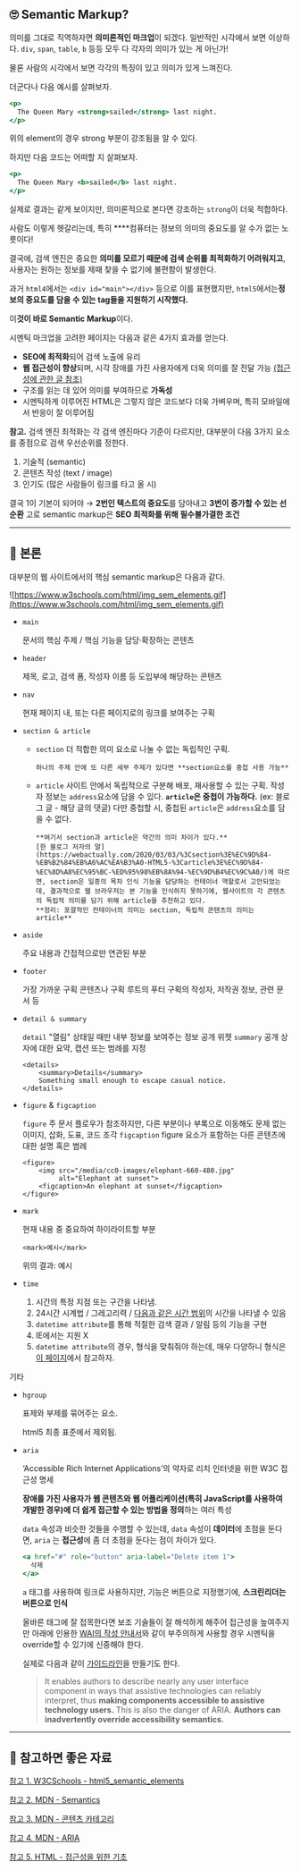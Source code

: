 ## 🙄 Semantic Markup?

의미를 그대로 직역하자면 **의미론적인 마크업**이 되겠다.
일반적인 시각에서 보면 이상하다. `div`, `span`, `table`, `b` 등등 모두 다 각자의 의미가 있는 게 아닌가!

물론 사람의 시각에서 보면 각각의 특징이 있고 의미가 있게 느껴진다.

더군다나 다음 예시를 살펴보자.

```jsx
<p>
  The Queen Mary <strong>sailed</strong> last night.
</p>
```

위의 element의 경우 strong 부분이 강조됨을 알 수 있다.

하지만 다음 코드는 어떠할 지 살펴보자.

```jsx
<p>
  The Queen Mary <b>sailed</b> last night.
</p>
```

실제로 결과는 같게 보이지만, 의미론적으로 본다면 강조하는 `strong`이 더욱 적합하다.

사람도 이렇게 헷갈리는데, 특히 \*\*\*\*컴퓨터는 정보의 의미의 중요도를 알 수가 없는 노릇이다!

결국에, 검색 엔진은 중요한 **의미를 모르기 때문에 검색 순위를 최적화하기 어려워지고**, 사용자는 원하는 정보를 제때 찾을 수 없기에 불편함이 발생한다.

과거 `html4`에서는 `<div id="main"></div>` 등으로 이를 표현했지만, `html5`에서는**정보의 중요도를 담을 수 있는 tag들을 지원하기 시작했다.**

이**것이 바로 Semantic Markup**이다.

시멘틱 마크업을 고려한 페이지는 다음과 같은 4가지 효과를 얻는다.

- **SEO에 최적화**되어 검색 노출에 유리
- **웹 접근성이 향상**되며, 시각 장애를 가진 사용자에게 더욱 의미를 잘 전달 가능 [(접근성에 관한 글 참조)](https://developers.google.com/web/fundamentals/accessibility?hl=ko)
- 구조를 읽는 데 있어 의미를 부여하므로 **가독성**
- 시멘틱하게 이루어진 HTML은 그렇지 않은 코드보다 더욱 가벼우며, 특히 모바일에서 반응이 잘 이루어짐

**참고.**
검색 엔진 최적화는 각 검색 엔진마다 기준이 다르지만,
대부분이 다음 3가지 요소를 중점으로 검색 우선순위를 정한다.

1. 기술적 (semantic)
2. 콘텐츠 작성 (text / image)
3. 인기도 (많은 사람들이 링크를 타고 올 시)

결국 1이 기본이 되어야 → **2번인 텍스트의 중요도**를 담아내고 **3번이 증가할 수 있는 선순환**
고로 semantic markup은 **SEO 최적화를 위해 필수불가결한 조건**

---

## 💬 본론

대부분의 웹 사이트에서의 핵심 semantic markup은 다음과 같다.

![https://www.w3schools.com/html/img_sem_elements.gif](https://www.w3schools.com/html/img_sem_elements.gif)

- `main`

  문서의 핵심 주제 / 핵심 기능을 담당·확장하는 콘텐츠

- `header`

  제목, 로고, 검색 폼, 작성자 이름 등 도입부에 해당하는 콘텐츠

- `nav`

  현재 페이지 내, 또는 다른 페이지로의 링크를 보여주는 구획

- `section & article`

  - `section`
    더 적합한 의미 요소로 나눌 수 없는 독립적인 구획.

        하나의 주제 안에 또 다른 세부 주제가 있다면 **section요소를 중첩 사용 가능**

  - `article`
    사이트 안에서 독립적으로 구분해 배포, 재사용할 수 있는 구획.
    작성자 정보는 `address`요소에 담을 수 있다.
    **`article`은 중첩이 가능하다.** (ex: 블로그 글 - 해당 글의 댓글)
    다만 중첩할 시, 중첩된 `article`은 `address`요소를 담을 수 없다.

        **여기서 section과 article은 약간의 의미 차이가 있다.**
        [한 블로그 저자의 말](https://webactually.com/2020/03/03/%3Csection%3E%EC%9D%84-%EB%B2%84%EB%A6%AC%EA%B3%A0-HTML5-%3Carticle%3E%EC%9D%84-%EC%8D%A8%EC%95%BC-%ED%95%98%EB%8A%94-%EC%9D%B4%EC%9C%A0/)에 따르면, section은 일종의 목차 인식 기능을 담당하는 컨테이너 역할로서 고안되었는데, 결과적으로 웹 브라우저는 본 기능을 인식하지 못하기에, 웹사이트의 각 콘텐츠의 독립적 의미를 담기 위해 article을 추천하고 있다.
        **정리: 포괄적인 컨테이너의 의미는 section, 독립적 콘텐츠의 의미는 article**

- `aside`

  주요 내용과 간접적으로만 연관된 부분

- `footer`

  가장 가까운 구획 콘텐츠나 구획 루트의 푸터
  구획의 작성자, 저작권 정보, 관련 문서 등

- `detail & summary`

  `detail`
  "열림" 상태일 때만 내부 정보를 보여주는 정보 공개 위젯
  `summary`
  공개 상자에 대한 요약, 캡션 또는 범례를 지정

  ```
  <details>
      <summary>Details</summary>
      Something small enough to escape casual notice.
  </details>

  ```

- `figure` & `figcaption`

  `figure`
  주 문서 플로우가 참조하지만,
  다른 부분이나 부록으로 이동해도 문제 없는 이미지, 삽화, 도표, 코드 조각
  `figcaption`
  figure 요소가 포함하는 다른 콘텐츠에 대한 설명 혹은 범례

  ```
  <figure>
      <img src="/media/cc0-images/elephant-660-480.jpg"
           alt="Elephant at sunset">
      <figcaption>An elephant at sunset</figcaption>
  </figure>

  ```

- `mark`

  현재 내용 중 중요하여 하이라이트할 부분

  ```
  <mark>예시</mark>

  ```

  위의 결과: 예시

- `time`
  1. 시간의 특정 지점 또는 구간을 나타냄.
  2. 24시간 시계법 / 그레고리력 / [다음과 같은 시간 범위](https://www.w3.org/TR/2014/REC-html5-20141028/infrastructure.html#valid-duration-string)의 시간을 나타낼 수 있음
  3. `datetime attribute`를 통해 적절한 검색 결과 / 알림 등의 기능을 구현
  4. IE에서는 지원 X
  5. `datetime attribute`의 경우, 형식을 맞춰줘야 하는데, 매우 다양하니 형식은 [이 페이지](https://developer.mozilla.org/ko/docs/Web/HTML/Element/time)에서 참고하자.

기타

- `hgroup`

  표제와 부제를 묶어주는 요소.

  html5 최종 표준에서 제외됨.

- `aria`

  ‘Accessible Rich Internet Applications’의 약자로 리치 인터넷을 위한 W3C 접근성 명세

  **장애를 가진 사용자가 웹 콘텐츠와 웹 어플리케이션(특히 JavaScript를 사용하여 개발한 경우)에 더 쉽게 접근할 수 있는 방법을 정의**하는 여러 특성

  `data` 속성과 비슷한 것들을 수행할 수 있는데, `data` 속성이 **데이터**에 초점을 둔다면, `aria` 는 **접근성**에 좀 더 초점을 둔다는 점이 차이가 있다.

  ```jsx
  <a href="#" role="button" aria-label="Delete item 1">
    삭제
  </a>
  ```

  `a` 태그를 사용하여 링크로 사용하지만, 기능은 버튼으로 지정했기에, **스크린리더는 버튼으로 인식**

  올바른 태그에 잘 접목한다면 보조 기술들이 잘 해석하게 해주어 접근성을 높여주지만 아래에 인용한 [WAI의 작성 안내서](https://www.w3.org/TR/wai-aria-practices-1.1/)와 같이 부주의하게 사용할 경우 시멘틱을 override할 수 있기에 신중해야 한다.

  실제로 다음과 같이 [가이드라인](https://github.com/lezhin/accessibility/blob/master/aria/README.md)을 만들기도 한다.

  > It enables authors to describe nearly any user interface component in ways that assistive technologies can reliably interpret, thus **making components accessible to assistive technology users.**
  > This is also the danger of ARIA. **Authors can inadvertently override accessibility semantics.**

---

## 📃 참고하면 좋은 자료

[참고 1. W3CSchools - html5_semantic_elements](https://www.w3schools.com/html/html5_semantic_elements.asp)

[참고 2. MDN - Semantics](https://developer.mozilla.org/ko/docs/Glossary/Semantics#%EC%9D%98%EB%AF%B8%EB%A1%A0%EC%A0%81_%EC%9A%94%EC%86%8Celement%EB%93%A4)

[참고 3. MDN - 콘텐츠 카테고리](https://developer.mozilla.org/ko/docs/Web/Guide/HTML/Content_categories#%EC%A0%9C%EB%AA%A9_%EC%BD%98%ED%85%90%EC%B8%A0)

[참고 4. MDN - ARIA](https://developer.mozilla.org/ko/docs/Web/Accessibility/ARIA)

[참고 5. HTML - 접근성을 위한 기초](https://developer.mozilla.org/ko/docs/Learn/Accessibility/HTML)
